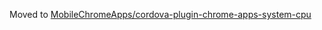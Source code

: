 Moved to [MobileChromeApps/cordova-plugin-chrome-apps-system-cpu](MobileChromeApps/cordova-plugin-chrome-apps-system-cpu)